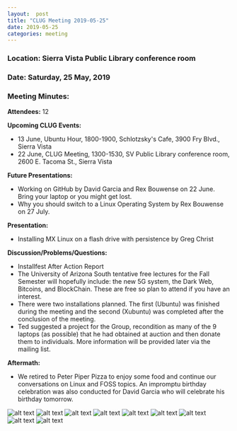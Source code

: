 ```yaml
---
layout:  post
title: "CLUG Meeting 2019-05-25"
date: 2019-05-25
categories: meeting
---
```


### Location: Sierra Vista Public Library conference room

### Date: Saturday, 25 May, 2019

### Meeting Minutes:

**Attendees:** 12

**Upcoming CLUG Events:**

 * 13 June, Ubuntu Hour, 1800-1900, Schlotzsky's Cafe, 3900 Fry Blvd., Sierra Vista
 * 22 June, CLUG Meeting, 1300-1530, SV Public Library conference room, 2600 E. Tacoma St., Sierra Vista

  
**Future Presentations:**

 * Working on GitHub by David Garcia and Rex Bouwense on 22 June.  Bring your laptop or you might get lost.
 * Why you should switch to a Linux Operating System by Rex Bouwense on 27 July.

**Presentation:**

 * Installing MX Linux on a flash drive with persistence by Greg Christ

**Discussion/Problems/Questions:**

 * Installfest After Action Report
 * The University of Arizona South tentative free lectures for the Fall Semester will hopefully include: the new 5G system, the Dark Web, Bitcoins, and BlockChain.  These are free so plan to attend if you have an interest.
 * There were two installations planned.  The first (Ubuntu) was finished during the meeting and the second (Xubuntu) was completed after the conclusion of the meeting.
 * Ted suggested a project for the Group, recondition as many of the 9 laptops (as possible) that he had obtained at auction and then donate them to individuals.  More information will be provided later via the mailing list.

**Aftermath:**

 * We retired to Peter Piper Pizza to enjoy some food and continue our conversations on Linux and FOSS topics.  An impromptu birthday celebration was also conducted for David Garcia who will celebrate his birthday tomorrow.

![alt text](https://raw.githubusercontent.com/CochiseLinuxUsersGroup/CochiseLinuxUsersGroup.github.io/master/images/rsz_clug_mtg_2019-05-25_1.jpg)
![alt text](https://raw.githubusercontent.com/CochiseLinuxUsersGroup/CochiseLinuxUsersGroup.github.io/master/images/rsz_clug_mtg_2019-05-25_2.jpg)
![alt text](https://raw.githubusercontent.com/CochiseLinuxUsersGroup/CochiseLinuxUsersGroup.github.io/master/images/rsz_clug_mtg_2019-05-25_3.jpg)
![alt text](https://raw.githubusercontent.com/CochiseLinuxUsersGroup/CochiseLinuxUsersGroup.github.io/master/images/rsz_clug_mtg_2019-05-25_4.jpg)
![alt text](https://raw.githubusercontent.com/CochiseLinuxUsersGroup/CochiseLinuxUsersGroup.github.io/master/images/rsz_clug_at_peter_piper_2019-05-25_1.jpg)
![alt text](https://raw.githubusercontent.com/CochiseLinuxUsersGroup/CochiseLinuxUsersGroup.github.io/master/images/rsz_clug_at_peter_piper_2019-05-25_2.jpg)
![alt text](https://raw.githubusercontent.com/CochiseLinuxUsersGroup/CochiseLinuxUsersGroup.github.io/master/images/rsz_clug_at_peter_piper_2019-05-25_3.jpg)
![alt text](https://raw.githubusercontent.com/CochiseLinuxUsersGroup/CochiseLinuxUsersGroup.github.io/master/images/rsz_clug_at_peter_piper_2019-05-25_4.jpg)
![alt text](https://raw.githubusercontent.com/CochiseLinuxUsersGroup/CochiseLinuxUsersGroup.github.io/master/images/rsz_clug_at_peter_piper_2019-05-25_5.jpg)
